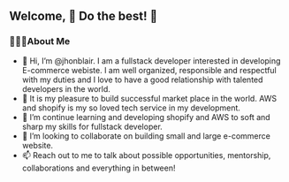 ## Welcome, 🎯 Do the best! 🎯

### 🙋🏽‍♂️About Me
- 👋 Hi, I’m @jhonblair. I am a fullstack developer interested in developing E-commerce webiste. I am well organized, responsible and respectful with my duties and I love to have a good relationship with talented developers in the world.
- 👀 It is my pleasure to build successful market place in the world. AWS and shopify is my so loved tech service in my development.
- 🌱 I’m continue learning and developing shopify and AWS to soft and sharp my skills for fullstack developer.
- 💞️ I’m looking to collaborate on building small and large e-commerce website.
- 📫 Reach out to me to talk about possible opportunities, mentorship, collaborations and everything in between!

<!---
jhonblair/jhonblair is a ✨ special ✨ repository because its `README.md` (this file) appears on your GitHub profile.
You can click the Preview link to take a look at your changes.
--->
